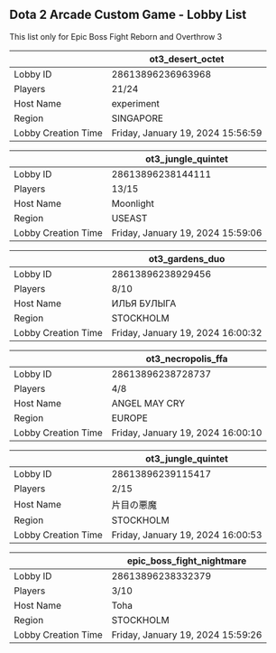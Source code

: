 ## Dota 2 Arcade Custom Game - Lobby List

This list only for Epic Boss Fight Reborn and Overthrow 3

|  | ot3_desert_octet |
| ------ | ------ |
| Lobby ID | 28613896236963968 |
| Players | 21/24 |
| Host Name | experiment |
| Region | SINGAPORE |
| Lobby Creation Time | Friday, January 19, 2024 15:56:59 |


|  | ot3_jungle_quintet |
| ------ | ------ |
| Lobby ID | 28613896238144111 |
| Players | 13/15 |
| Host Name | Moonlight |
| Region | USEAST |
| Lobby Creation Time | Friday, January 19, 2024 15:59:06 |


|  | ot3_gardens_duo |
| ------ | ------ |
| Lobby ID | 28613896238929456 |
| Players | 8/10 |
| Host Name | ИЛЬЯ БУЛЫГА |
| Region | STOCKHOLM |
| Lobby Creation Time | Friday, January 19, 2024 16:00:32 |


|  | ot3_necropolis_ffa |
| ------ | ------ |
| Lobby ID | 28613896238728737 |
| Players | 4/8 |
| Host Name | ANGEL MAY CRY |
| Region | EUROPE |
| Lobby Creation Time | Friday, January 19, 2024 16:00:10 |


|  | ot3_jungle_quintet |
| ------ | ------ |
| Lobby ID | 28613896239115417 |
| Players | 2/15 |
| Host Name | 片目の悪魔 |
| Region | STOCKHOLM |
| Lobby Creation Time | Friday, January 19, 2024 16:00:53 |


|  | epic_boss_fight_nightmare |
| ------ | ------ |
| Lobby ID | 28613896238332379 |
| Players | 3/10 |
| Host Name | Toha |
| Region | STOCKHOLM |
| Lobby Creation Time | Friday, January 19, 2024 15:59:26 |


